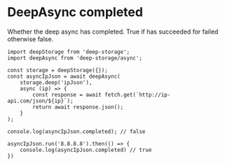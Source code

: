 # DeepAsync completed

Whether the deep async has completed. True if has succeeded for failed otherwise false.

    import deepStorage from 'deep-storage';
    import deepAsync from 'deep-storage/async';

    const storage = deepStorage({});
    const asyncIpJson = await deepAsync(
        storage.deep('ipJson'),
        async (ip) => {
            const response = await fetch.get(`http://ip-api.com/json/${ip}`);
            return await response.json();
        }
    );

    console.log(asyncIpJson.completed); // false

    asyncIpJson.run('8.8.8.8').then(() => {
        console.log(asyncIpJson.completed) // true
    })



